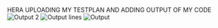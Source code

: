 HERA UPLOADING MY TESTPLAN 
AND ADDING OUTPUT OF MY CODE
![Output 2](https://user-images.githubusercontent.com/89985207/132486609-3b48a759-e174-43d0-ac07-1abe3cc564c4.jpeg)
![Output lines](https://user-images.githubusercontent.com/89985207/132486747-5d400b9b-6512-41c8-98fd-f66138e562fa.jpeg)
![Output](https://user-images.githubusercontent.com/89985207/132486572-2af288fa-1360-4a6e-a6b8-9f9b26de3c77.jpeg)
